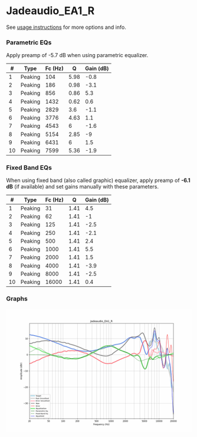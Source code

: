 # Jadeaudio_EA1_R
See [usage instructions](https://github.com/jaakkopasanen/AutoEq#usage) for more options and info.

### Parametric EQs
Apply preamp of -5.7 dB when using parametric equalizer.

|   # | Type    |   Fc (Hz) |    Q |   Gain (dB) |
|-----|---------|-----------|------|-------------|
|   1 | Peaking |       104 | 5.98 |        -0.8 |
|   2 | Peaking |       186 | 0.98 |        -3.1 |
|   3 | Peaking |       856 | 0.86 |         5.3 |
|   4 | Peaking |      1432 | 0.62 |         0.6 |
|   5 | Peaking |      2829 | 3.6  |        -1.1 |
|   6 | Peaking |      3776 | 4.63 |         1.1 |
|   7 | Peaking |      4543 | 6    |        -1.6 |
|   8 | Peaking |      5154 | 2.85 |        -9   |
|   9 | Peaking |      6431 | 6    |         1.5 |
|  10 | Peaking |      7599 | 5.36 |        -1.9 |

### Fixed Band EQs
When using fixed band (also called graphic) equalizer, apply preamp of **-6.1 dB** (if available) and set gains manually with these parameters.

|   # | Type    |   Fc (Hz) |    Q |   Gain (dB) |
|-----|---------|-----------|------|-------------|
|   1 | Peaking |        31 | 1.41 |         4.5 |
|   2 | Peaking |        62 | 1.41 |        -1   |
|   3 | Peaking |       125 | 1.41 |        -2.5 |
|   4 | Peaking |       250 | 1.41 |        -2.1 |
|   5 | Peaking |       500 | 1.41 |         2.4 |
|   6 | Peaking |      1000 | 1.41 |         5.5 |
|   7 | Peaking |      2000 | 1.41 |         1.5 |
|   8 | Peaking |      4000 | 1.41 |        -3.9 |
|   9 | Peaking |      8000 | 1.41 |        -2.5 |
|  10 | Peaking |     16000 | 1.41 |         0.4 |

### Graphs
![](./Jadeaudio_EA1_R.png)
